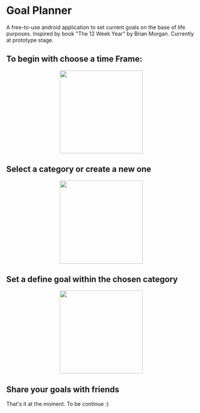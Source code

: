 # Goal Planner

A free-to-use android application to set current goals on the base of life purposes. Inspired by book "The 12 Week Year" by Brian Morgan.
Currently at prototype stage.

## To begin with choose a time Frame:
<p align="center">
  <img src="https://user-images.githubusercontent.com/25244078/36077750-e5ea106c-0f6e-11e8-97c7-00a8a90304bc.png" width="220"/>
</p>



## Select a category or create a new one
<p align="center">
  <img src="https://user-images.githubusercontent.com/25244078/36077798-61fbc6dc-0f6f-11e8-983e-e3a196ebfb1f.png" width="220"/>
</p>

## Set a define goal within the chosen category
<p align="center">
  <img src="https://user-images.githubusercontent.com/25244078/36077885-65c863f0-0f70-11e8-867e-6df2013b6e02.png" width="220"/>
</p>


## Share your goals with friends

That's it at the moment. To be continue :)
